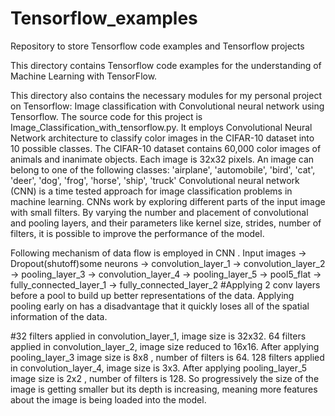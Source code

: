 # Tensorflow_examples
Repository to store Tensorflow code examples and Tensorflow projects

This directory contains Tensorflow code examples for the understanding of Machine Learning with TensorFlow.

This directory also contains the necessary modules for my personal project on Tensorflow:
Image classification with Convolutional neural network using Tensorflow. 
The source code for this project is Image_Classification_with_tensorflow.py. It employs Convolutional Neural Network architecture to classify color images in the CIFAR-10 dataset into 10 possible classes. 
The CIFAR-10 dataset contains 60,000 color images of animals and inanimate objects. Each image is 32x32 pixels. An image can belong to one of the following classes: 
          'airplane',
          'automobile',
          'bird',
          'cat',
          'deer',
          'dog',
          'frog',
          'horse',
          'ship',
          'truck'
Convolutional neural network (CNN) is a time tested approach for image classification problems in machine learning. 
CNNs work by exploring different parts of the input image with small filters. By varying the number and placement of 
convolutional and pooling layers, and their parameters like kernel size, strides, number of filters, it is possible to 
improve the performance of the model.

Following mechanism of data flow is employed in CNN . Input images -> Dropout(shutoff)some neurons -> convolution_layer_1 ->
convolution_layer_2 -> pooling_layer_3 -> convolution_layer_4 -> pooling_layer_5 -> pool5_flat ->
fully_connected_layer_1 -> fully_connected_layer_2
#Applying 2 conv layers before a pool to build up better representations of the data. Applying pooling early on has a disadvantage that it quickly loses all of the spatial information of the data.

#32 filters applied in convolution_layer_1, image size is 32x32. 64 filters applied in convolution_layer_2, image size reduced to 16x16. After applying pooling_layer_3 image size is 8x8 , number of filters is 64. 128 filters applied in 
convolution_layer_4, image size is 3x3. After applying pooling_layer_5 image size is 2x2 , number of filters is 128.
So progressively the size of the image is getting smaller but its depth is increasing, meaning more features about the image is being loaded into the model.  
